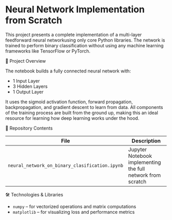 # Neural Network Implementation from Scratch

This project presents a complete implementation of a multi-layer feedforward neural networkusing only core Python libraries. The network is trained to perform binary classification without using any machine learning frameworks like TensorFlow or PyTorch.

 📌 Project Overview

The notebook builds a fully connected neural network with:
- 1 Input Layer
- 3 Hidden Layers
- 1 Output Layer

It uses the sigmoid activation function, forward propagation, backpropagation, and gradient descent to learn from data. All components of the training process are built from the ground up, making this an ideal resource for learning how deep learning works under the hood.

 📁 Repository Contents

| File                                         | Description                                      |
|----------------------------------------------|--------------------------------------------------|
| `neural_network_on_binary_clasification.ipynb` | Jupyter Notebook implementing the full network from scratch |

 🛠️ Technologies & Libraries

- `numpy` – for vectorized operations and matrix computations  
- `matplotlib` – for visualizing loss and performance metrics  


